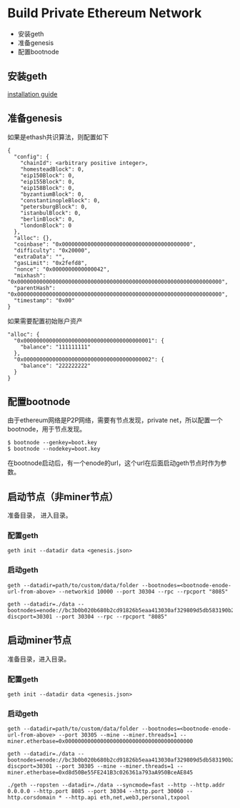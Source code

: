 # Build Private Ethereum Network

* 安装geth
* 准备genesis
* 配置bootnode

## 安装geth
[installation guide](https://geth.ethereum.org/docs/install-and-build/installing-geth)

## 准备genesis
如果是ethash共识算法，则配置如下
```
{
  "config": {
    "chainId": <arbitrary positive integer>,
    "homesteadBlock": 0,
    "eip150Block": 0,
    "eip155Block": 0,
    "eip158Block": 0,
    "byzantiumBlock": 0,
    "constantinopleBlock": 0,
    "petersburgBlock": 0,
    "istanbulBlock": 0,
    "berlinBlock": 0,
    "londonBlock": 0
  },
  "alloc": {},
  "coinbase": "0x0000000000000000000000000000000000000000",
  "difficulty": "0x20000",
  "extraData": "",
  "gasLimit": "0x2fefd8",
  "nonce": "0x0000000000000042",
  "mixhash": "0x0000000000000000000000000000000000000000000000000000000000000000",
  "parentHash": "0x0000000000000000000000000000000000000000000000000000000000000000",
  "timestamp": "0x00"
}
```

如果需要配置初始账户资产
```
"alloc": {
  "0x0000000000000000000000000000000000000001": {
    "balance": "111111111"
  },
  "0x0000000000000000000000000000000000000002": {
    "balance": "222222222"
  }
}
```

## 配置bootnode
由于ethereum网络是P2P网络，需要有节点发现，private net，所以配置一个bootnode，用于节点发现。
```
$ bootnode --genkey=boot.key
$ bootnode --nodekey=boot.key
```
在bootnode启动后，有一个enode的url，这个url在后面启动geth节点时作为参数。

## 启动节点（非miner节点）
准备目录， 进入目录。

### 配置geth
```
geth init --datadir data <genesis.json>
```

### 启动geth
```
geth --datadir=path/to/custom/data/folder --bootnodes=<bootnode-enode-url-from-above> --networkid 10000 --port 30304 --rpc --rpcport "8085"
```
```
geth --datadir=./data --bootnodes=enode://bc3b0b020b680b2cd91826b5eaa413030af329809d5db583190b2f24ccee47e240e058823dda0007de69cc04b130deade8e19576f4f2c0471b02d7946702df31@127.0.0.1:0?discport=30301 --port 30304 --rpc --rpcport "8085"
```
## 启动miner节点
准备目录，进入目录。

### 配置geth

```
geth init --datadir data <genesis.json>
```

### 启动geth
```
geth --datadir=path/to/custom/data/folder --bootnodes=<bootnode-enode-url-from-above> --port 30305 --mine --miner.threads=1 --miner.etherbase=0x0000000000000000000000000000000000000000
```

```
geth --datadir=./data --bootnodes=enode://bc3b0b020b680b2cd91826b5eaa413030af329809d5db583190b2f24ccee47e240e058823dda0007de69cc04b130deade8e19576f4f2c0471b02d7946702df31@127.0.0.1:0?discport=30301 --port 30305 --mine --miner.threads=1 --miner.etherbase=0xd8d50Be55FE241B3c026361a793aA950BceAE845
```


```
./geth --ropsten --datadir=./data --syncmode=fast --http --http.addr 0.0.0.0 --http.port 8085 --port 30304 --http.port 30060 --http.corsdomain * --http.api eth,net,web3,personal,txpool
```




